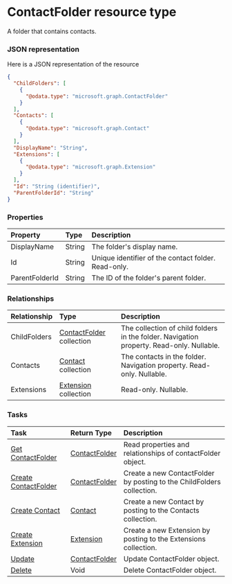 # ContactFolder resource type

A folder that contains contacts.

### JSON representation

Here is a JSON representation of the resource

```json
{
  "ChildFolders": [
    {
      "@odata.type": "microsoft.graph.ContactFolder"
    }
  ],
  "Contacts": [
    {
      "@odata.type": "microsoft.graph.Contact"
    }
  ],
  "DisplayName": "String",
  "Extensions": [
    {
      "@odata.type": "microsoft.graph.Extension"
    }
  ],
  "Id": "String (identifier)",
  "ParentFolderId": "String"
}

```
### Properties
| Property	   | Type	|Description|
|:---------------|:--------|:----------|
|DisplayName|String|The folder's display name.|
|Id|String|Unique identifier of the contact folder. Read-only.|
|ParentFolderId|String|The ID of the folder's parent folder.|

### Relationships
| Relationship | Type	|Description|
|:---------------|:--------|:----------|
|ChildFolders|[ContactFolder](contactfolder.md) collection|The collection of child folders in the folder. Navigation property. Read-only. Nullable.|
|Contacts|[Contact](contact.md) collection|The contacts in the folder. Navigation property. Read-only. Nullable.|
|Extensions|[Extension](extension.md) collection| Read-only. Nullable.|

### Tasks

| Task		   | Return Type	|Description|
|:---------------|:--------|:----------|
|[Get ContactFolder](../api/contactfolder_get.md) | [ContactFolder](contactfolder.md) |Read properties and relationships of contactFolder object.|
|[Create ContactFolder](../api/contactfolder_post_childfolders.md) |[ContactFolder](contactfolder.md)| Create a new ContactFolder by posting to the ChildFolders collection.|
|[Create Contact](../api/contactfolder_post_contacts.md) |[Contact](contact.md)| Create a new Contact by posting to the Contacts collection.|
|[Create Extension](../api/contactfolder_post_extensions.md) |[Extension](extension.md)| Create a new Extension by posting to the Extensions collection.|
|[Update](../api/contactfolder_update.md) | [ContactFolder](contactfolder.md)	|Update ContactFolder object. |
|[Delete](../api/contactfolder_delete.md) | Void	|Delete ContactFolder object. |

<!-- uuid: 754374f3-7e54-4324-bcc4-f3ac57ee656d
2015-10-09 18:41:45 UTC -->